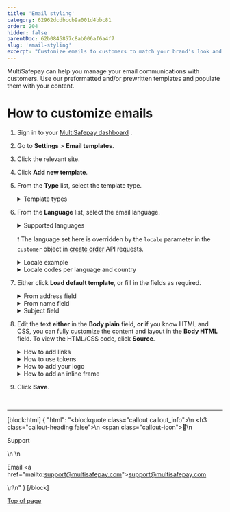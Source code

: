 ```yaml
---
title: 'Email styling'
category: 62962dcdbccb9a001d4bbc81
order: 204
hidden: false
parentDoc: 62b0845857c8ab006af6a4f7
slug: 'email-styling'
excerpt: "Customize emails to customers to match your brand's look and feel."
---
```

MultiSafepay can help you manage your email communications with customers. Use our preformatted and/or prewritten templates and populate them with your content.

# How to customize emails

1. Sign in to your <a href="https://merchant.multisafepay.com" target="_blank">MultiSafepay dashboard</a> <i class="fa fa-external-link" style="font-size:12px;color:#8b929e"></i>. 
2. Go to **Settings** > **Email templates**.  
3. Click the relevant site.  
4. Click **Add new template**.   
5. From the **Type** list, select the template type.  

    <details id="template-types">
    <summary>Template types</summary>
    <br>

    **Bank transfer details email (to customer)**  
    For sending customers MultiSafepay's bank details for [`redirect`](/reference/introduction#direct-vs-redirect) [bank 
    transfers](/docs/bank-transfer/). 

    **Chargeback email (to merchant)**  
    For notifying you when a customer requests a [chargeback](/docs/chargebacks/) (recommended if you accept credit card payments).

    Make sure you add one or more email addresses to send these emails to in your MultiSafepay dashboard, under 
    **Contact information** > **Chargeback email**. 

    **Manual Capture reservation completed (to customer)**  
    For notifying customers that you have manually captured reserved funds for an [uncaptured transaction](/docs/uncaptured/). 

    **Manual Capture reservation completed (to merchant)**  
    For confirming that you have manually captured reserved funds for an [uncaptured transaction](/docs/uncaptured/).  

    **Partial and/or full capture completed (to customer)**  
    For notifying customers that you have partially or fully captured reserved funds for an [uncaptured transaction](/docs/uncaptured/). 

    **Partial and/or full capture completed (to merchant)**  
    For confirming that you have partially or fully captured reserved funds for an [uncaptured transaction](/docs/uncaptured/).

    **Refund complete email (to customer)**  
    For notifying customers that you have processed their refund. 

    **Second Chance email (to customer)**  
    For sending customers a friendly reminder to complete a payment. 

    Make sure you have enabled [Second Chance](/docs/second-chance/) in your MultiSafepay dashboard.

    **Transaction completed email (to customer)**  
    For sending payment confirmation to customers. 

    **Transaction completed email (to merchant)**  
    For notifying you that a customer has successfully completed a payment.
    <br>

    </details>

6. From the **Language** list, select the email language.  

    <details id="supported-languages">
    <summary>Supported languages</summary>
    <br>

    - Dutch
    - English
    - French
    - German
    - Italian
    - Spanish

    </details>

    ❗️ The language set here is overridden by the `locale` parameter in the `customer` object in [create order](/reference/createorder/) API requests. 

    <details id="locale-example">
    <summary>Locale example</summary>
    <br>

    ```json
    {
    "customer": {
        "first_name": "John",
        "last_name": "Doe",
        "house_number": "39",
        "address1": "Kraanspoor",
        "address2": "",
        "city": "Amsterdam",
        "zip_code": "1033 SC",
        "state": "Noord-Holland",
        "country": "NL",
        "locale": "nl_NL", // Set the language and country code
        "phone": "0208500500",
        "email": "example@multisafepay.com",
        "gender": "M",
        "birthday": "1980-12-31",
        "user_agent": "Mozilla/5.0 (Windows NT 6.3; WOW64) AppleWebKit/537.36 (KHTML, like Gecko) Chrome/38.0.2125.111 Safari/537.36",
        "referrer": "http://test.com",
        "ip_address": "123.123.123.123",
        "forwarded_ip": "",
        "reference": ""
    }
    }
    ```

    </details>

    <details id="locale-codes">
    <summary>Locale codes per language and country</summary>
    <br>

    | Code | Language & country |
    |---|---|
    | cs_CZ | Czech |
    | de_AT | German (Austria) |
    | de_DE | German (Germany) |
    | en_US | American English |
    | fi_FI | Finnish |
    | fr_BE | French (Belgium) |
    | fr_FR | French (France) |
    | it_IT | Italian |
    | nl_BE | Dutch (Belgium) |
    | nl_NL | Dutch (Netherlands) |
    | pl_PL | Polish |
    | es_ES | Spanish |
    | sv_SE | Swedish |
    | zh_CN | Chinese |

    </details>

7. Either click **Load default template**, or fill in the fields as required.

    <details id="from-address-field">
    <summary>From address field</summary>
    <br>

    In the **From address** field, enter the email address you want the email sent from, e.g. sales@yourcompany.com
    
    ❗️ If you enter a different from address than noreply@multisafepay.com to avoid emails being marked as spam, we recommend adding the following DNS record to your domain: 

    **v=spf1 ip4:213.189.0.0/23 ip4:185.99.128.0/22 mx**

    </details>
        
    <details id="from-name-field">
    <summary>From name field</summary>
    <br>
    
    In the **From name** field, enter the name you want the email sent by, e.g. your company name.

    </details>

    <details id="subject-field">
    <summary>Subject field</summary>
    <br>
    
    In the **Subject** field, enter a subject.  

    </details>

8. Edit the text **either** in the **Body plain** field, **or** if you know HTML and CSS, you can fully customize the content and layout in the **Body HTML** field. To view the HTML/CSS code, click **Source**.

    <details id="how-to-add-links">
    <summary>How to add links</summary>
    <br>

    1. Click the **Link** icon.
    2. Select the link type: URL, anchor link, or mail to link
    3. Fill in the additional fields as required, and then click **OK**. 
    <br>

    </details>

    <details id="how-to-use-tokens">
    <summary>How to use tokens</summary>
    <br>

    To save time, you can use @tokens@ to auto-fill personalized details into emails.

    1. Go to the Body HTML editor on the email template page, and then click the **Token** icon.
    2. Select a token from the list, and then click **OK**.
    
    The table below describes all available tokens.

    | Tags                          |     Result    |      
    | ----------------------------- | ------------- | 
    | ACCOUNT                       | Account_id of FastCheckout customer |   
    | ACCOUNTADDRESS                | Customer address and street name   |  
    | ACCOUNTADDRESSAPARTMENT       | Customer house number |
    | ACCOUNTCITY                   | Customer city of residence |
    | ACCOUNTCOUNTRY                | Customer country of residence |
    | ACCOUNT EMAIL                 | Customer email address |
    | ACCOUNTFIRSTNAME              | Customer first name |
    | ACCOUNTLASTNAME               | Customer last name |
    | ACCOUNTNR                     | Your MultiSafepay AccountID |
    | ACCOUNTZIPCODE                | Customer zip code |
    | ADDRESS1                      | Your company address line 1 |
    | ADDRESS2                      | Your company address line 2 |
    | ADDRESS3                      | Your company address line 3 |
    | BANKHOLDERNAME                | Account holder used by the customer to process bank transfer transactions |
    | BANKIBAN                      | IBAN used by the customer to process bank transfer transactions |
    | BANKPAYMENTID                 | Reference used by the customer to process bank transfer transactions |
    | BANKTRANSFERBIC               | BIC used by the customer to process bank transfer transactions |
    | BANKTRANSFERHOLDER            | Account holder name of IBAN to receive the money |
    | BANKTRANSFERID                | Reference used with the bank transfer |
    | BIRTHYDAY                     | Customer date of birth |
    | CITY                          | Your company city of residence |
    | COMPANYNAME                   | Your company name given in your MultiSafepay account |
    | CONTENT                       | Shopping cart info |
    | COUNTRY                       | <a href="https://www.iso.org/iso-3166-country-codes.html" target="_blank">ISO 3166</a> <i class="fa fa-external-link" style="font-size:12px;color:#8b929e"></i> code for your company country |
    | COUNTRYCODE                   | <a href="https://www.iso.org/iso-3166-country-codes.html" target="_blank">ISO 3166</a> <i class="fa fa-external-link" style="font-size:12px;color:#8b929e"></i> code for your company country |
    | CURRENTDATE                   | Today's date |
    | DESCRIPTION                   | AccountID to receive money |
    | DESTAMOUNT                    | Amount to be received |
    | DESTAMOUNTFORMATCUR           | Amount including currency to be paid by the customer via bank transfer transactions |
    | DESTCURRENCY                  | Currency of amount to be received |
    | DESTFORMATAMOUNTCUR           | Currency and amount to be paid out |
    | EMAIL                         | Customer email address |
    | FINANCIAL EMAIL               | Email address for financial email |
    | FIRSTNAME                     | Customer first name and email address set as sender for emails |
    | FROMNAME                      | Name of the sender's email account |
    | GENDER                        | Customer gender |
    | LASTNAME                      | Customer last name |
    | MERCHANTCITY                  | Your company city of residence |
    | MERCHANTCOUNTRY               | Your company country of residence  |
    | MERCHANTLOGOHTML              | HTML code for your logo |
    | MERCHANTNAME                  | Your company full name |
    | MERCHANTPHONESUPPORT          | Your customer service phone number |
    | MERCHANTSUPPORT EMAIL         | Your customer service email address |
    | MERCHANTTRANSACTIONID         | Your reference number |
    | PAYLINK                       | Link to the [payment page](/docs/payment-pages/) for this transaction |
    | PAYMENTMETHOD                 | Payment method used for this transaction |
    | PHONE                         | Your company phone number given in your MultiSafepay account |
    | REFUNDDESTINATION             | Bank account number to receive the refund |
    | REPORT EMAIL                  | Email address to receive report emails |
    | SITENAME                      | Nname of your webshop given in your MultiSafepay account |
    | SITEURL                       | URL of your webshop given in your MultiSafepay account |
    | STATE                         | Province or state within the country |
    | STATUS                        | <<glossary:Transaction status>> |
    | SUBJECT                       | Subject of the email |
    | TOTALAMOUNT                   | Total of the order |
    | TRANSACTIONID                 | MultiSafepay PSP ID |
    | TRANSCOMP EMAIL               | Email address to receive transaction completed mails |
    | VARA                          | var1 from your transaction request |
    | VARB                          | var2 from your transaction request |
    | VARC                          | var3 from your transaction request |
    | VATNUMBER                     | Your VAT number given in your MultiSafepay account |
    | ZIPCODE                       | Your company zip code |

    <br>

    </details>
    <details id="how-to-add-your-logo">
    <summary>How to add your logo</summary>
    <br>

    To add your logo to emails to increase customers' recognition and trust, follow these steps:

    1. Sign in to your <a href="https://merchant.multisafepay.com/" target="_blank">MultiSafepay dashboard</a> <i class="fa fa-external-link" style="font-size:12px;color:#8b929e"></i>.
    2. Go to **Settings** > **Website settings** > **Upload a new file**.  
    3. In the **Files** directory, under **Actions**, click **Copy to clipboard** to copy the file's URL (starting with https://media.multisafepay.com/merchants/).
    4. Go to **Settings** > **Email templates**, and then click the relevant site.
    5. Click the orange pen icon to edit the template.
    6. Click the **Image** icon in the first row of the editor.
    7. In the **Image properties** window, in the **URL field**, paste the URL.
    8. Edit other parameters as required: height, border, horizontal space, vertical space, and alignment.
    9. Click **OK**. 
    <br>

    </details>

    <details id="how-to-add-an-inline-frame">
    <summary>How to add an inline frame</summary>
    <br>

    Inline frames (Iframes) are HTML documents embedded inside another HTML document, which you can use to insert content from another source into the email template. 

    1. Go to the Body HTML editor on the email template page, and then click the **Iframe** icon. 
    2. In the **Iframe window**, enter the URL of the Iframe.
    3. Edit other parameters as required: width, height, alignment, name, and title.
    4. Click **OK**. 

    </details>

9. Click **Save**.
<br>

---

[block:html]
{
  "html": "<blockquote class=\"callout callout_info\">\n    <h3 class=\"callout-heading false\">\n        <span class=\"callout-icon\">💬</span>\n        <p>Support</p>\n    </h3>\n    <p>Email <a href=\"mailto:support@multisafepay.com\">support@multisafepay.com</a></p>\n</blockquote>\n"
}
[/block]

[Top of page](#)
